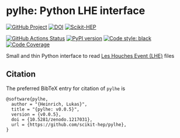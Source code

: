 # pylhe: Python LHE interface

[![GitHub Project](https://img.shields.io/badge/GitHub--blue?style=social&logo=GitHub)](https://github.com/scikit-hep/pylhe)
[![DOI](https://zenodo.org/badge/34966492.svg)](https://zenodo.org/badge/latestdoi/34966492)
[![Scikit-HEP](https://scikit-hep.org/assets/images/Scikit--HEP-Project-blue.svg)](https://scikit-hep.org/)

[![GitHub Actions Status](https://github.com/lukasheinrich/pylhe/workflows/CI/CD/badge.svg)](https://github.com/lukasheinrich/pylhe/actions)
[![PyPI version](https://badge.fury.io/py/pylhe.svg)](https://badge.fury.io/py/pylhe)
[![Code style: black](https://img.shields.io/badge/code%20style-black-000000.svg)](https://github.com/psf/black)
[![Code Coverage](https://codecov.io/gh/scikit-hep/pylhe/graph/badge.svg?branch=master)](https://codecov.io/gh/scikit-hep/pylhe?branch=master)

Small and thin Python interface to read [Les Houches Event (LHE)](https://inspirehep.net/record/725284) files

## Citation

The preferred BibTeX entry for citation of `pylhe` is

```
@software{pylhe,
  author = "{Heinrich, Lukas}",
  title = "{pylhe: v0.0.5}",
  version = {v0.0.5},
  doi = {10.5281/zenodo.1217031},
  url = {https://github.com/scikit-hep/pylhe},
}
```
